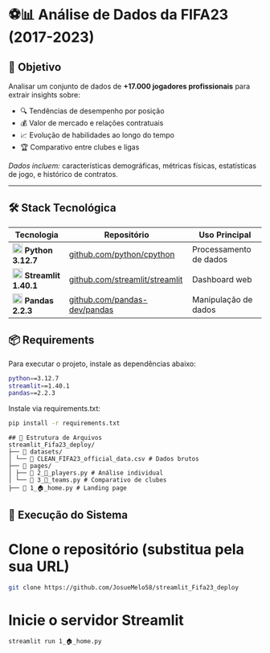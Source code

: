 # ⚽📊 Análise de Dados da FIFA23 (2017-2023)

## 🎯 Objetivo
Analisar um conjunto de dados de **+17.000 jogadores profissionais** para extrair insights sobre:
- 🔍 Tendências de desempenho por posição
- 💰 Valor de mercado e relações contratuais
- 📈 Evolução de habilidades ao longo do tempo
- 🏆 Comparativo entre clubes e ligas

_Dados incluem:_ características demográficas, métricas físicas, estatísticas de jogo, e histórico de contratos.

---

## 🛠 Stack Tecnológica
| Tecnologia | Repositório | Uso Principal |
|------------|-------------|---------------|
| <img src="https://img.icons8.com/color/48/python.png" width=20> **Python 3.12.7** | [github.com/python/cpython](https://github.com/python/cpython) | Processamento de dados |
| <img src="https://streamlit.io/images/brand/streamlit-mark-color.svg" width=20> **Streamlit 1.40.1** | [github.com/streamlit/streamlit](https://github.com/streamlit/streamlit) | Dashboard web |
| <img src="https://pandas.pydata.org/static/img/pandas_secondary.svg" width=20> **Pandas 2.2.3** | [github.com/pandas-dev/pandas](https://github.com/pandas-dev/pandas) | Manipulação de dados |



## 📦 Requirements
Para executar o projeto, instale as dependências abaixo:

```bash
python==3.12.7
streamlit==1.40.1
pandas==2.2.3
```

Instale via requirements.txt:
```bash
pip install -r requirements.txt
```

```shell
## 📂 Estrutura de Arquivos
streamlit_Fifa23_deploy/
├── 📁 datasets/
│ └── 📄 CLEAN_FIFA23_official_data.csv # Dados brutos
├── 📁 pages/
│ ├── 📄 2_🏃_players.py # Análise individual
│ └── 📄 3_🔵_teams.py # Comparativo de clubes
├── 📄 1_🏠_home.py # Landing page
```
## 🚀 Execução do Sistema

# Clone o repositório (substitua pela sua URL)
```bash
git clone https://github.com/JosueMelo58/streamlit_Fifa23_deploy
```
# Inicie o servidor Streamlit
```bash
streamlit run 1_🏠_home.py
```
